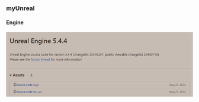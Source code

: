 ### myUnreal

#### Engine
![Engine](https://raw.githubusercontent.com/HushengStudent/myUnreal/refs/heads/main/Doc/Unreal_Version.png)